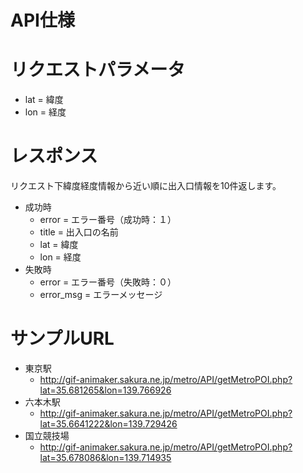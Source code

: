 API仕様
=====================================
# リクエストパラメータ
* lat = 緯度
* lon = 経度

# レスポンス
リクエスト下緯度経度情報から近い順に出入口情報を10件返します。
* 成功時
  * error = エラー番号（成功時：１）
  * title = 出入口の名前
  * lat = 緯度
  * lon = 経度
* 失敗時
  * error = エラー番号（失敗時：０）
  * error_msg = エラーメッセージ


# サンプルURL
* 東京駅
  * http://gif-animaker.sakura.ne.jp/metro/API/getMetroPOI.php?lat=35.681265&lon=139.766926
* 六本木駅
  * http://gif-animaker.sakura.ne.jp/metro/API/getMetroPOI.php?lat=35.6641222&lon=139.729426
* 国立競技場
  * http://gif-animaker.sakura.ne.jp/metro/API/getMetroPOI.php?lat=35.678086&lon=139.714935 
